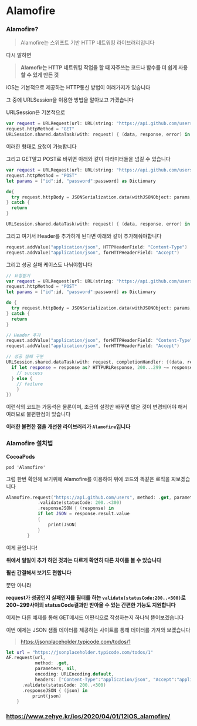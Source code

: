 # Alamofire

### Alamofire?

> Alamofire는 스위프트 기반 HTTP 네트워킹 라이브러리입니다

다시 말하면

> **Alamofir는 HTTP 네트워킹 작업을 할 때 자주쓰는 코드나 함수를 더 쉽게 사용할 수 있게 만든 것**

iOS는 기본적으로 제공하는 HTTP통신 방법이 여러가지가 있습니다

그 중에 URLSession을 이용한 방법을 알아보고 가겠습니다

URLSession은 기본적으로 

```swift
var request = URLRequest(url: URL(string: "https://api.github.com/users")!)
request.httpMethod = "GET"
URLSession.shared.dataTask(with: request) { (data, response, error) in }
```

이러한 형태로 요청이 가능합니다

그리고 GET말고 POST로 바뀌면 아래와 같이 파라미터들을 넘길 수 있습니다

```swift
var request = URLRequest(url: URL(string: "https://api.github.com/users")!)
request.httpMethod = "POST"
let params = ["id":id, "password":password] as Dictionary

do{
  try request.httpBody = JSONSerialization.data(withJSONObject: params, options: [])
} catch {
  return
}

URLSession.shared.dataTask(with: request) { (data, response, error) in }
```

그리고 여기서 Header를 추가하게 된다면 아래와 같이 추가해줘야합니다

```swift
request.addValue("application/json", HTTPHeaderField: "Content-Type")
request.addValue("application/json", forHTTPHeaderField: "Accept")
```

그리고 성공 실패 케이스도 나눠야합니다

```swift
// 요청받기
var request = URLRequest(url: URL(string: "https://api.github.com/users")!)
request.httpMethod = "POST"
let params = ["id":id, "password":password] as Dictionary

do {
  try request.httpBody = JSONSerialization.data(withJSONObject: params, options: [])
} catch {
  return
}

// Header 추가
request.addValue("application/json", forHTTPHeaderField: "Content-Type")
request.addValue("application/json", forHTTPHeaderField: "Accept")

// 성공 실패 구분
URLSession.shared.dataTask(with: request, completionHandler: {(data, response, error) -> Void in
  if let response = response as? HTTPURLResponse, 200...299 ~= response.statusCode {
    // success
  } else {
    // failure
    }
})
```

이런식의 코드는 가동석은 물론이며, 조금의 설정만 바꾸면 많은 것이 변경되어야 해서 여러모로 불편한점이 있습니다

**이러한 불편한 점을 개선한 라이브러리가 `Alamofire`입니다**

### Alamofire 설치법

**CocoaPods**

```
pod 'Alamofire'
```

그럼 한번 확인해 보기위해 Alamofire를 이용하여 위에 코드와 똑같은 로직을 짜보겠습니다

```swift
Alamofire.request("https://api.github.com/users", method: .get, parameters: [:], encoding: URLEncoding.default, headers: ["Content-Type":"application/json", "Accept":"application/json"])
            .validate(statusCode: 200..<300)
            .responseJSON { (response) in
            if let JSON = response.result.value
            {
                print(JSON)
            }
        }
```
이게 끝입니다!

**위에서 일일이 추가 하던 것과는 다르게 확연히 다른 차이를 볼 수 있습니다**

**훨씬 간결해서 보기도 편합니다**

뿐만 아니라

**request가 성공인지 실패인지를 필터를 하는 `validate(statusCode:200..<300)`로 200~299사이의 statusCode결과만 받아올 수 있는 간편한 기능도 지원합니다**

이제는 다른 예제를 통해 GET메서드 어떤식으로 작성하는지 하나씩 뜯어보겠습니다

이번 예제는 JSON 샘플 데이터를 제공하는 사이트를 통해 데이터를 가져와 보겠습니다

> https://jsonplaceholder.typicode.com/todos/1

```swift
let url = "https://jsonplaceholder.typicode.com/todos/1"
AF.request(url,
           method: .get,
           parameters, nil,
           encoding: URLEncoding.default,
           headers: ["Content-Type":"application/json", "Accept":"application/json"]),
      .validate(statusCode: 200..<300)
      .responseJSON { (json) in
          print(json)
    }
```

### https://www.zehye.kr/ios/2020/04/01/12iOS_alamofire/
